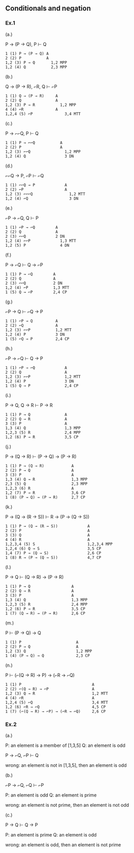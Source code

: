 ## Conditionals and negation

### Ex.1

(a.)

P → (P → Q), P ⊢ Q

```
1 (1) P → (P → Q) A
2 (2) P           A
1,2 (3) P → Q       1,2 MPP
1,2 (4) Q           2,3 MPP
```

(b.)

Q → (P → R), ⌐R, Q ⊢ ⌐P

```
1 (1) Q → (P → R)     A
2 (2) Q               A
1,2 (3) P → R           1,2 MPP
4 (4) ⌐R              A
1,2,4 (5) ⌐P              3,4 MTT
```

(c.)

P → ⌐⌐Q, P ⊢ Q

```
1 (1) P → ⌐⌐Q           A
2 (2) P                 A
1,2 (3) ⌐⌐Q               1,2 MPP
1,2 (4) Q                 3 DN
```

(d.)

⌐⌐Q → P, ⌐P ⊢ ⌐Q

```
1 (1) ⌐⌐Q → P             A
2 (2) ⌐P                  A
1,2 (3) ⌐⌐⌐Q                1,2 MTT
1,2 (4) ⌐Q                  3 DN
```

(e.)

⌐P → ⌐Q, Q ⊢ P

```
1 (1) ⌐P → ⌐Q         A
2 (2) Q               A
2 (3) ⌐⌐Q             2 DN
1,2 (4) ⌐⌐P             1,3 MTT
1,2 (5) P               4 DN
```

(f.)

P → ⌐Q ⊢ Q → ⌐P

```
1 (1) P → ⌐Q         A
2 (2) Q              A
2 (3) ⌐⌐Q            2 DN
1,2 (4) ⌐P           1,3 MTT
1 (5) Q → ⌐P         2,4 CP
```

(g.)

⌐P → Q ⊢ ⌐Q → P

```
1 (1) ⌐P → Q          A
2 (2) ⌐Q              A
1,2 (3) ⌐⌐P           1,2 MTT
1,2 (4) P             3 DN
1 (5) ⌐Q → P          2,4 CP
```

(h.)

⌐P → ⌐Q ⊢ Q → P

```
1 (1) ⌐P → ⌐Q             A
2 (2) Q                   A
1,2 (3) ⌐⌐P               1,2 MTT
1,2 (4) P                 3 DN
1 (5) Q → P               2,4 CP
```

(i.)

P → Q, Q → R ⊢ P → R

```
1 (1) P → Q               A
2 (2) Q → R               A
3 (3) P                   A
1,3 (4) Q                 1,3 MPP
1,2,3 (5) R               2,4 MPP
1,2 (6) P → R             3,5 CP
```

(j.)

P → (Q → R) ⊢ (P → Q) → (P → R)

```
1 (1) P → (Q → R)            A
2 (2) P → Q                  A
3 (3) P                      A
1,3 (4) Q → R                1,3 MPP
2,3 (5) Q                    2,3 MPP
1,2,3 (6) R                  A
1,2 (7) P → R                3,6 CP
1 (8) (P → Q) → (P → R)      2,7 CP
```

(k.)

P → (Q → (R → S)) ⊢ R → (P → (Q → S))

```
1 (1) P → (Q → (R → S))             A
2 (2) P                             A
3 (3) Q                             A
4 (4) R                             A
1,2,3,4 (5) S                       1,2,3,4 MPP
1,2,4 (6) Q → S                     3,5 CP
1,4 (7) P → (Q → S)                 2,6 CP
1 (8) R → (P → (Q → S))             4,7 CP
```

(l.)

P → Q ⊢ (Q → R) → (P → R)

```
1 (1) P → Q                  A
2 (2) Q → R                  A
3 (3) P                      A
1,3 (4) Q                    1,3 MPP
1,2,3 (5) R                  2,4 MPP
1,2 (6) P → R                3,5 CP
1 (7) (Q → R) → (P → R)      2,6 CP
```

(m.)

P ⊢ (P → Q) → Q

```
1 (1) P                        A
2 (2) P → Q                    A
1,2 (3) Q                      1,2 MPP
1 (4) (P → Q) → Q              2,3 CP
```

(n.)

P ⊢ (⌐(Q → R) → P) → (⌐R → ⌐Q)

```
1 (1) P                               A
2 (2) ⌐(Q → R) → ⌐P                   A
1,2 (3) Q → R                         1,2 MTT
4 (4) ⌐R                              A
1,2,4 (5) ⌐Q                          3,4 MTT
1,2 (6) ⌐R → ⌐Q                       4,5 CP
1 (7) (⌐(Q → R) → ⌐P) → (⌐R → ⌐Q)     2,6 CP
```

### Ex.2

(a.)

P: an element is a member of [1,3,5]
Q: an element is odd

P → ⌐Q, ⌐P ⊢ Q

wrong: an element is not in [1,3,5], then an element is odd

(b.)

⌐P → ⌐Q, ⌐Q ⊢ ⌐P

P: an element is odd
Q: an element is prime

wrong: an element is not prime, then an element is not odd

(c.)

P → Q ⊢ Q → P

P: an element is prime
Q: an element is odd

wrong: an element is odd, then an element is not prime
